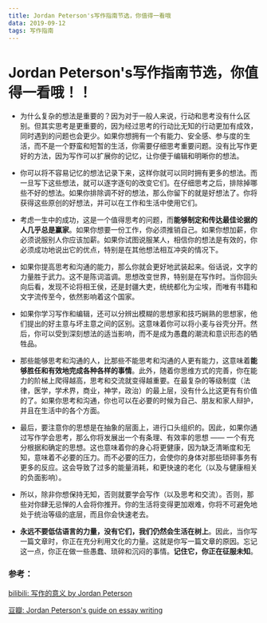 ```yaml
---
title: Jordan Peterson's写作指南节选，你值得一看哦
data: 2019-09-12
tags: 写作指南
---
```


# Jordan Peterson's写作指南节选，你值得一看哦！！


* 为什么复杂的想法是重要的？因为对于一般人来说，行动和思考没有什么区别。但其实思考是更重要的，因为经过思考的行动比无知的行动更加有成效，同时遇到的问题也会更少。如果你想拥有一个有能力、安全感、参与度的生活，而不是一个野蛮和短暂的生活，你需要仔细思考重要问题。没有比写作更好的方法，因为写作可以扩展你的记忆，让你便于编辑和明晰你的想法。

* 你可以将不容易记忆的想法记录下来，这样你就可以同时拥有更多的想法。而一旦写下这些想法，就可以逐字逐句的改变它们。在仔细思考之后，排除掉哪些不好的想法。如果你排除调不好的想法，那么你留下的就是好想法了。你将获得这些原创的好想法，并可以在工作和生活中使用它们。

* 考虑一生中的成功，这是一个值得思考的问题，而**能够制定和传达最佳论据的人几乎总是赢家**。如果你想要一份工作，你必须推销自己。如果你想加薪，你必须说服别人你应该加薪。如果你试图说服某人，相信你的想法是有效的，你必须成功地说出它的优点，特别是在其他想法相互冲突的情况下。

* 如果你提高思考和沟通的能力，那么你就会更好地武装起来。俗话说，文字的力量胜于武力。这不是陈词滥调。思想改变世界，特别是在写作时。当你回头向后看，发现不论将相王侯，还是封疆大吏，统统都化为尘埃，而唯有书籍和文字流传至今，依然影响着这个国家。

* 如果你学习写作和编辑，还可以分辨出模糊的思想家和技巧娴熟的思想家，他们提出的好主意与坏主意之间的区别。这意味着你可以将小麦与谷壳分开。然后，你可以受到深刻想法的适当影响，而不是成为愚蠢的潮流和意识形态的牺牲品。

* 那些能够思考和沟通的人，比那些不能思考和沟通的人更有能力，这意味着**能够胜任和有效地完成各种各样的事情**。此外，随着你思维方式的完善，你在能力的阶梯上爬得越高，思考和交流就变得越重要。在最复杂的等级制度（法律，医学，学术界，商业，神学，政治）的最上层，没有什么比这更有有价值的了。如果你思考和沟通，你也可以在必要的时候为自己、朋友和家人辩护，并且在生活中的各个方面。

* 最后，要注意你的思想是在抽象的层面上，进行口头组织的。因此，如果你通过写作学会思考，那么你将发展出一个有条理、有效率的思想 —— 一个有充分根据和确定的思想。这也意味着你的身心将更健康，因为缺乏清晰度和无知，意味着不必要的压力。而不必要的压力，会使你的身体对那些琐碎事务有更多的反应。这会导致了过多的能量消耗，和更快速的老化（以及与健康相关的负面影响）。

* 所以，除非你想保持无知，否则就要学会写作（以及思考和交流）。否则，那些对你肆无忌惮的人会将你推开。你的生活将变得更加艰难，你将不可避免地处于统治等级的底层，而且你会快速老去。

* **永远不要低估语言的力量，没有它们，我们仍然会生活在树上**。因此，当你写一篇文章时，你正在充分利用文化的力量。这就是你写一篇文章的原因。忘记这一点，你正在做一些愚蠢、琐碎和沉闷的事情。**记住它，你正在征服未知**。


### 参考：

[bilibili: 写作的意义 by Jordan Peterson](https://www.bilibili.com/video/av63160009)

[豆瓣: Jordan Peterson's guide on essay writing](https://www.douban.com/note/688740953/?dt_dapp=1)


